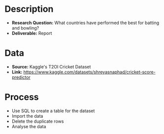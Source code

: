# Description
* **Research Question:** What countries have performed the best for batting and bowling?
* **Deliverable:** Report

# Data
* **Source:** Kaggle's T2OI Cricket Dataset
* **Link:** https://www.kaggle.com/datasets/shreyasnaphad/cricket-score-predictor

# Process
* Use SQL to create a table for the dataset
* Import the data
* Delete the duplicate rows
* Analyse the data
